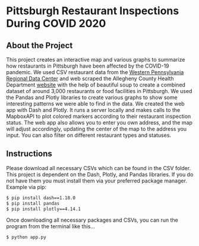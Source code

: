 Pittsburgh Restaurant Inspections During COVID 2020
===================================================

About the Project
-----------------
This project creates an interactive map and various graphs to summarize how restaurants in Pittsburgh have been affected by the COVID-19 pandemic. 
We used CSV restaurant data from the [Western Pennsylvania Regional Data Center](https://data.wprdc.org/dataset/allegheny-county-restaurant-food-facility-inspection-violations) 
and web scraped the Allegheny County Health Department [website](https://www.alleghenycounty.us/Health-Department/Programs/Food-Safety/Consumer-Alerts-and-Closures.aspx) with 
the help of beautiful soup to create a combined dataset of around 3,000 restaurants or food facilities in Pittsburgh.
We used the Pandas and Plotly libraries to create various graphs to show some interesting patterns we were able to find in the data.
We created the web app with Dash and Plotly. It runs a server locally and makes calls to the MapboxAPI to plot colored markers according to their restaurant inspection status. 
The web app also allows you to enter you own address, and the map will adjust accordingly, updating the center of the map to the address you input.
You can also filter on different restaurant types and statuses.  


Instructions
-------------
Please download all necessary CSVs which can be found in the CSV folder.
This project is dependent on the Dash, Plotly, and Pandas libraries. 
If you do not have them you must install them via your preferred package manager.
Example via pip:
``` bash
$ pip install dash==1.18.0
$ pip install pandas
$ pip install plotly==4.14.1
```
Once downloading all necessary packages and CSVs, you can run the program from the terminal like this...
```bash
$ python app.py
```